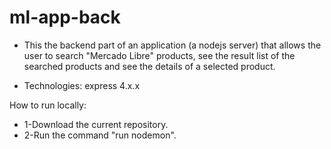 # ml-app-back

* This the backend part of an application (a nodejs server) that allows the user to search "Mercado Libre" products, see the result list of the searched products and see the details of a selected product.

* Technologies: express 4.x.x

How to run locally:
- 1-Download the current repository.
- 2-Run the command "run nodemon".
